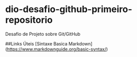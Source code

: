 # dio-desafio-github-primeiro-repositorio
Desafio de Projeto sobre Git/GitHub

##Links Úteis
[Sintaxe Basica Markdown] (https://www.markdownguide.org/basic-syntax/)

